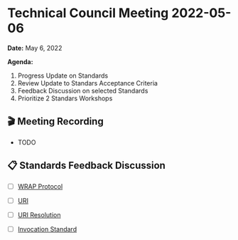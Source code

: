 Technical Council Meeting 2022-05-06
===

**Date:** May 6, 2022

**Agenda:**
1. Progress Update on Standards
2. Review Update to Standars Acceptance Criteria
3. Feedback Discussion on selected Standards
4. Prioritize 2 Standars Workshops


:clapper: Meeting Recording 
---
* TODO

:clipboard: Standards Feedback Discussion
---
- [ ] [WRAP Protocol](https://github.com/polywrap/technical-council/issues/26)
- [ ] [URI](https://github.com/polywrap/technical-council/issues/27)
- [ ] [URI Resolution](https://github.com/polywrap/technical-council/issues/30)
- [ ] [Invocation Standard](https://github.com/polywrap/technical-council/issues/31)

